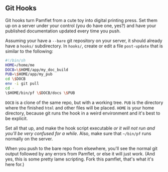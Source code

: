 Git Hooks
---------

Git hooks turn Pamflet from a cute toy into digital printing
press. Set them up on a server under your control (you do have one,
yes?) and have your published documentation updated every time you
push.

Assuming your have a `--bare` git repository on your server, it should
already have a `hooks/` subdirectory. In `hooks/`, create or edit a
file `post-update` that is similar to the following:

```sh
#!/bin/sh
HOME=/home/me
DOCB=\$HOME/app/my_doc_build
PUB=\$HOME/app/my_pub
cd \$DOCB
env -i git pull
cd -
\$HOME/bin/pf \$DOCB/docs \$PUB
```

`DOCB` is a clone of the same repo, but with a working tree. `PUB` is the
directory where the finished `html` and other files will be
placed. `HOME` is your home directory, because git runs the hook in a
weird environment and it's best to be explicit.

Set all that up, and make the hook script executable *or it will not
run and you'll be very confused for a while*. Also, make sure that
`~/bin/pf` runs normally on the server.

When you push to the bare repo from elsewhere, you'll see the normal
git output followed by any errors from Pamflet, or else it will just
work. (And yes, this is some pretty lame scripting. Fork this pamflet,
that's what it's here for.)

